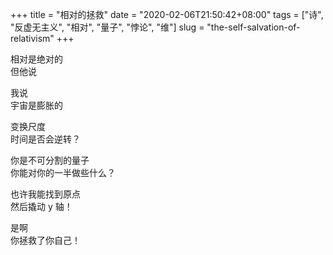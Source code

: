 +++
title = "相对的拯救"
date = "2020-02-06T21:50:42+08:00"
tags = ["诗", "反虚无主义", "相对", "量子", "悖论", "维"]
slug = "the-self-salvation-of-relativism"
+++

相对是绝对的  
但他说

我说  
宇宙是膨胀的

变换尺度  
时间是否会逆转？

你是不可分割的量子  
你能对你的一半做些什么？

也许我能找到原点  
然后撬动 y 轴！

是啊  
你拯救了你自己！
